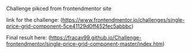 Challenge pikced from frontendmentor site

link for the challenge: (https://www.frontendmentor.io/challenges/single-price-grid-component-5ce41129d0ff452fec5abbbc)

Final result here: (https://fracav99.github.io/Challenge-frontendmentor/single-price-grid-component-master/index.htm)
